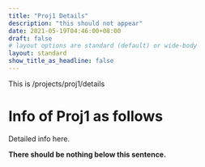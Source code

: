 ```yaml
---
title: "Proj1 Details"
description: "this should not appear"
date: 2021-05-19T04:46:00+08:00
draft: false
# layout options are standard (default) or wide-body
layout: standard
show_title_as_headline: false
---
```


This is /projects/proj1/details

# Info of Proj1 as follows

Detailed info here.

**There should be nothing below this sentence.**